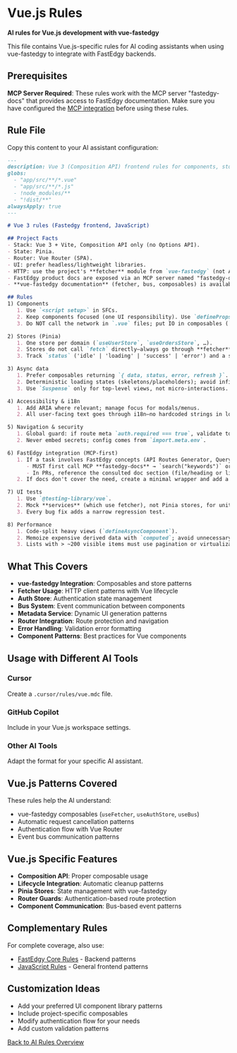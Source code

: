 # Vue.js Rules

**AI rules for Vue.js development with vue-fastedgy**

This file contains Vue.js-specific rules for AI coding assistants when using vue-fastedgy to integrate with FastEdgy backends.

## Prerequisites

**MCP Server Required**: These rules work with the MCP server "fastedgy-docs" that provides access to FastEdgy documentation. Make sure you have configured the [MCP integration](../mcp.md) before using these rules.

## Rule File

Copy this content to your AI assistant configuration:

```markdown title="vue.mdc"
---
description: Vue 3 (Composition API) frontend rules for components, stores, and UI integration with Fastedgy
globs:
  - "app/src/**/*.vue"
  - "app/src/**/*.js"
  - !node_modules/**
  - "!dist/**"
alwaysApply: true
---

# Vue 3 rules (Fastedgy frontend, JavaScript)

## Project Facts
- Stack: Vue 3 + Vite, Composition API only (no Options API).
- State: Pinia.
- Router: Vue Router (SPA).
- UI: prefer headless/lightweight libraries.
- HTTP: use the project's **fetcher** module from `vue-fastedgy` (not Axios).
- FastEdgy product docs are exposed via an MCP server named "fastedgy-docs".
- **vue-fastedgy documentation** (fetcher, bus, composables) is available in FastEdgy docs section "Vue.js".

## Rules
1) Components
   1. Use `<script setup>` in SFCs.
   2. Keep components focused (one UI responsibility). Use `defineProps` / `defineEmits`.
   3. Do NOT call the network in `.vue` files; put IO in composables (`src/composables/x.js`) or services (`src/api/x.js`) that use the **fetcher**.

2) Stores (Pinia)
   1. One store per domain (`useUserStore`, `useOrdersStore`, …).
   2. Stores do not call `fetch` directly—always go through **fetcher** via services in `src/api/`.
   3. Track `status` ('idle' | 'loading' | 'success' | 'error') and a serializable `error`.

3) Async data
   1. Prefer composables returning `{ data, status, error, refresh }`.
   2. Deterministic loading states (skeletons/placeholders); avoid infinite spinners.
   3. Use `Suspense` only for top-level views, not micro-interactions.

4) Accessibility & i18n
   1. Add ARIA where relevant; manage focus for modals/menus.
   2. All user-facing text goes through i18n—no hardcoded strings in logic.

5) Navigation & security
   1. Global guard: if route meta `auth.required === true`, validate token via the user store; redirect to `/login?next=…`.
   2. Never embed secrets; config comes from `import.meta.env`.

6) FastEdgy integration (MCP-first)
   1. If a task involves FastEdgy concepts (API Routes Generator, Query Builder, Fields Selector, Metadata Generator, Queued Tasks, i18n, Multi Tenant, Email, Storage, Authentication, settings) OR **vue-fastedgy features** (fetcher, bus, composables):
      - MUST first call MCP **fastedgy-docs** → `search("keywords")` or `search("Vue.js [concept]")` for vue-fastedgy, then `read(uri)` for the top result **before coding**.
      - In PRs, reference the consulted doc section (file/heading or link).
   2. If docs don't cover the need, create a minimal wrapper and add a TODO with a link to the doc gap.

7) UI tests
   1. Use `@testing-library/vue`.
   2. Mock **services** (which use fetcher), not Pinia stores, for unit tests.
   3. Every bug fix adds a narrow regression test.

8) Performance
   1. Code-split heavy views (`defineAsyncComponent`).
   2. Memoize expensive derived data with `computed`; avoid unnecessary watchers.
   3. Lists with > ~200 visible items must use pagination or virtualization.
```

## What This Covers

- **vue-fastedgy Integration**: Composables and store patterns
- **Fetcher Usage**: HTTP client patterns with Vue lifecycle
- **Auth Store**: Authentication state management
- **Bus System**: Event communication between components
- **Metadata Service**: Dynamic UI generation patterns
- **Router Integration**: Route protection and navigation
- **Error Handling**: Validation error formatting
- **Component Patterns**: Best practices for Vue components

## Usage with Different AI Tools

### Cursor
Create a `.cursor/rules/vue.mdc` file.

### GitHub Copilot
Include in your Vue.js workspace settings.

### Other AI Tools
Adapt the format for your specific AI assistant.

## Vue.js Patterns Covered

These rules help the AI understand:

- vue-fastedgy composables (`useFetcher`, `useAuthStore`, `useBus`)
- Automatic request cancellation patterns
- Authentication flow with Vue Router
- Event bus communication patterns

## Vue.js Specific Features

- **Composition API**: Proper composable usage
- **Lifecycle Integration**: Automatic cleanup patterns
- **Pinia Stores**: State management with vue-fastedgy
- **Router Guards**: Authentication-based route protection
- **Component Communication**: Bus-based event patterns

## Complementary Rules

For complete coverage, also use:

- [FastEdgy Core Rules](fastedgy.md) - Backend patterns
- [JavaScript Rules](javascript.md) - General frontend patterns

## Customization Ideas

- Add your preferred UI component library patterns
- Include project-specific composables
- Modify authentication flow for your needs
- Add custom validation patterns

[Back to AI Rules Overview](overview.md)
